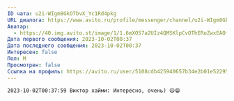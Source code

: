 ```yaml
---
ID чата: u2i-WIgm8GkO7bvX_Yc1Rd4pkg
URL диалога: https://www.avito.ru/profile/messenger/channel/u2i-WIgm8GkO7bvX_Yc1Rd4pkg
Аватар:
  - https://40.img.avito.st/image/1/1.6mXO57a2UIz4QMSKlpCvOThERoZwxEAOfERE.Ean9xIJukVgReaXCbuEivs4r_HS8Zn-J8zVKGKHgov4.jpeg
Дата первого сообщения: 2023-10-02T00:37
Дата последнего сообщения: 2023-10-02T00:37
Интересен: false
Пол: М
Просмотрен: false
Ссылка на профиль: https://avito.ru/user/5108cdb425940657b34e2b01e522959a/profile?id=3230258510&iid=3230258510&src=messenger&page_from=from_item_messenger
---
```

```Plain
2023-10-02T00:37:59 Виктор хайми: Интересно, очень) 😃😁
```